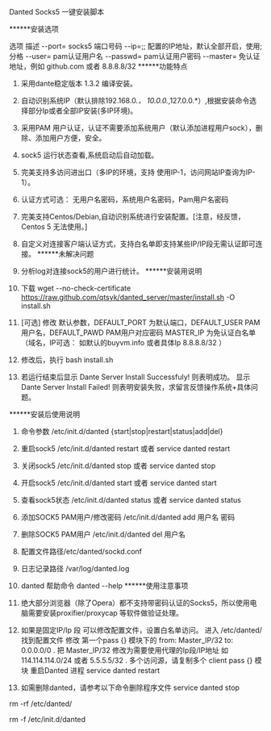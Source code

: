 Danted Socks5 一键安装脚本

******安装选项

选项	描述
--port=	socks5 端口号码
--ip=;;	配置的IP地址，默认全部开启，使用;分格
--user=	pam认证用户名
--passwd=	pam认证用户密码
--master=	免认证地址，例如 github.com 或者 8.8.8.8/32
******功能特点

1. 采用dante稳定版本 1.3.2 编译安装。
2. 自动识别系统IP（默认排除192.168.0.*， 10.0.0.*,127.0.0.*）,根据安装命令选择部分Ip或者全部IP安装(多IP环境)。
3. 采用PAM 用户认证，认证不需要添加系统用户（默认添加进程用户sock），删除、添加用户方便，安全。
4. sock5 运行状态查看,系统启动后自动加载。
5. 完美支持多访问进出口（多IP的环境，支持 使用IP-1，访问网站IP查询为IP-1）。
6. 认证方式可选： 无用户名密码，系统用户名密码，Pam用户名密码
7. 完美支持Centos/Debian,自动识别系统进行安装配置。[注意，经反馈，Centos 5 无法使用。]
8. 自定义对连接客户端认证方式，支持白名单即支持某些IP/IP段无需认证即可连接。
******未解决问题

1. 分析log对连接sock5的用户进行统计。
******安装用说明

1. 下载  wget --no-check-certificate https://raw.github.com/qtsyk/danted_server/master/install.sh -O install.sh 
2. [可选] 修改 默认参数，DEFAULT_PORT 为默认端口，DEFAULT_USER PAM用户名，DEFAULT_PAWD PAM用户对应密码 MASTER_IP 为免认证白名单（域名，IP可选： 如默认的buyvm.info 或者具体Ip 8.8.8.8/32 ）
3. 修改后，执行  bash install.sh 
4. 若运行结束后显示 Dante Server Install Successfuly! 则表明成功。
显示 Dante Server Install Failed! 则表明安装失败，求留言反馈操作系统+具体问题。

******安装后使用说明

1. 命令参数 /etc/init.d/danted {start|stop|restart|status|add|del}
2. 重启sock5 /etc/init.d/danted restart 或者 service danted restart
3. 关闭sock5 /etc/init.d/danted stop 或者 service danted stop
4. 开启sock5 /etc/init.d/danted start 或者 service danted start
5. 查看sock5状态 /etc/init.d/danted status 或者 service danted status
6. 添加SOCK5 PAM用户/修改密码 /etc/init.d/danted add 用户名 密码
7. 删除SOCK5 PAM用户 /etc/init.d/danted del 用户名
8. 配置文件路径/etc/danted/sockd.conf
9. 日志记录路径 /var/log/danted.log
10. danted 帮助命令 danted --help
******使用注意事项

1. 绝大部分浏览器（除了Opera）都不支持带密码认证的Socks5，所以使用电脑需要安装proxifier/proxycap 等软件做验证处理。
2. 如果是固定IP/Ip 段 可以修改配置文件，设置白名单访问。
进入 /etc/danted/ 找到配置文件
修改 第一个pass {} 模块下的 from: Master_IP/32 to: 0.0.0.0/0 . 把 Master_IP/32 修改为需要使用代理的Ip段/IP地址 如 114.114.114.0/24 或者 5.5.5.5/32 . 多个访问源，请复制多个 client pass {} 模块
重启Danted 进程 service danted restart
3. 如需删除danted，请参考以下命令删除程序文件
service danted stop

rm -rf /etc/danted/

rm -f /etc/init.d/danted
